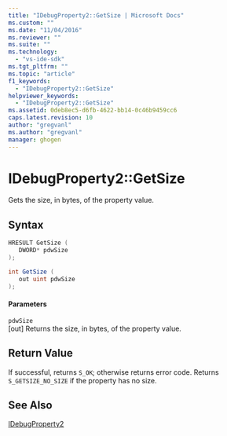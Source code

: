 ```yaml
---
title: "IDebugProperty2::GetSize | Microsoft Docs"
ms.custom: ""
ms.date: "11/04/2016"
ms.reviewer: ""
ms.suite: ""
ms.technology: 
  - "vs-ide-sdk"
ms.tgt_pltfrm: ""
ms.topic: "article"
f1_keywords: 
  - "IDebugProperty2::GetSize"
helpviewer_keywords: 
  - "IDebugProperty2::GetSize"
ms.assetid: 0deb8ec5-d6fb-4622-bb14-0c46b9459cc6
caps.latest.revision: 10
author: "gregvanl"
ms.author: "gregvanl"
manager: ghogen
---
```

# IDebugProperty2::GetSize
Gets the size, in bytes, of the property value.  
  
## Syntax  
  
```cpp  
HRESULT GetSize (   
   DWORD* pdwSize  
);  
```  
  
```csharp  
int GetSize (   
   out uint pdwSize  
);  
```  
  
#### Parameters  
 `pdwSize`  
 [out] Returns the size, in bytes, of the property value.  
  
## Return Value  
 If successful, returns `S_OK`; otherwise returns error code. Returns `S_GETSIZE_NO_SIZE` if the property has no size.  
  
## See Also  
 [IDebugProperty2](../../../extensibility/debugger/reference/idebugproperty2.md)